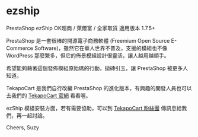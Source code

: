 # ezship
PrestaShop ezShip OK超商 / 萊爾富 / 全家取貨 適用版本 1.7.5+ 

PrestaShop 是一套很棒的開源電子商務軟體 (Freemium Open Source E-Commerce Software)，雖然它在華人世界不普及，支援的模組也不像 WordPress 那麼繁多，但它的佈景模組設計很靈活，讓人越用越順手。

希望能夠藉著這個發佈模組原始碼的行動，拋磚引玉，讓 PrestaShop 被更多人知道。

TekapoCart 是我們自行改編 PrestaShop 的進化版本，有興趣的開發人員也可以去我們的 [TekapoCart 官網](https://www.tekapo.io) 看看喔。

ezShip 模組安裝方面，若有需要協助，可以到 [TekapoCart 粉絲團](https://www.facebook.com/TekapoCart/) 傳訊息給我們，再一起討論。

Cheers,
Suzy
